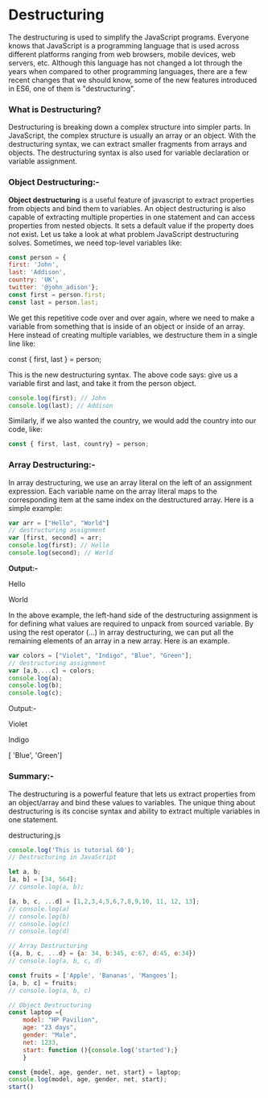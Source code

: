 # Destructuring

The destructuring is used to simplify the JavaScript programs. Everyone knows that JavaScript is a programming language that is used across different platforms ranging from web browsers, mobile devices, web servers, etc. Although this language has not changed a lot through the years when compared to other programming languages, there are a few recent changes that we should know, some of the new features introduced in ES6, one of them is "destructuring".

### What is Destructuring?

Destructuring is breaking down a complex structure into simpler parts. In JavaScript, the complex structure is usually an array or an object. With the destructuring syntax, we can extract smaller fragments from arrays and objects. The destructuring syntax is also used for variable declaration or variable assignment.

### Object Destructuring:-

**Object destructuring** is a useful feature of javascript to extract properties from objects and bind them to variables. An object destructuring is also capable of extracting multiple properties in one statement and can access properties from nested objects. It sets a default value if the property does not exist. Let us take a look at what problem JavaScript destructuring solves. 
Sometimes, we need top-level variables like:

```jsx
const person = {  
first: 'John',  
last: 'Addison', 
country: 'UK',  
twitter: '@john_adison'};
const first = person.first;
const last = person.last;
```

We get this repetitive code over and over again, where we need to make a variable from something that is inside of an object or inside of an array. Here instead of creating multiple variables, we destructure them in a single line like:

const { first, last } = person;

This is the new destructuring syntax. The above code says: give us a variable first and last, and take it from the person object.

```jsx
console.log(first); // John
console.log(last); // Addison
```

Similarly, if we also wanted the country, we would add the country into our code, like:

```jsx
const { first, last, country} = person;
```

### Array Destructuring:-

In array destructuring, we use an array literal on the left of an assignment expression. Each variable name on the array literal maps to the corresponding item at the same index on the destructured array. Here is a simple example:

```jsx
var arr = ["Hello", "World"]  
// destructuring assignment  
var [first, second] = arr;  
console.log(first); // Hello  
console.log(second); // World
```

**Output:-**

Hello

World

In the above example, the left-hand side of the destructuring assignment is for defining what values are required to unpack from sourced variable. By using the rest operator (…) in array destructuring, we can put all the remaining elements of an array in a new array. Here is an example.

```jsx
var colors = ["Violet", "Indigo", "Blue", "Green"];  
// destructuring assignment  
var [a,b,...c] = colors;  
console.log(a);   
console.log(b);   
console.log(c);
```

Output:-

Violet

Indigo

[ 'Blue', 'Green']

### Summary:-

The destructuring is a powerful feature that lets us extract properties from an object/array and bind these values to variables. The unique thing about destructuring is its concise syntax and ability to 
extract multiple variables in one statement.

destructuring.js

```jsx
console.log('This is tutorial 60');
// Destructuring in JavaScript

let a, b;
[a, b] = [34, 564];
// console.log(a, b);

[a, b, c, ...d] = [1,2,3,4,5,6,7,8,9,10, 11, 12, 13];
// console.log(a)
// console.log(b)
// console.log(c)
// console.log(d)

// Array Destructuring
({a, b, c, ...d} = {a: 34, b:345, c:67, d:45, e:34})
// console.log(a, b, c, d)

const fruits = ['Apple', 'Bananas', 'Mangoes'];
[a, b, c] = fruits;
// console.log(a, b, c)

// Object Destructuring
const laptop ={
    model: "HP Pavilion",
    age: "23 days",
    gender: "Male",
    net: 1233,
    start: function (){console.log('started');}
    }

const {model, age, gender, net, start} = laptop;
console.log(model, age, gender, net, start);
start()
```